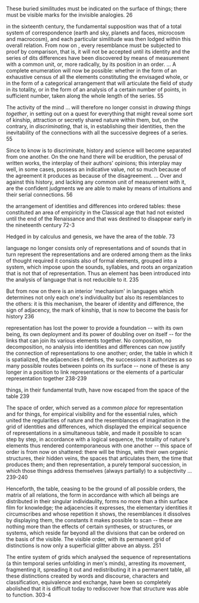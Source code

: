 These buried similitudes must be indicated on the surface of things; there must be visible marks for the invisible analogies. 26

in the sixteenth century, the fundamental supposition was that of a total system of correspondence (earth and sky, planets and faces, microcosm and macrocosm), and each particular similitude was then lodged within this overall relation. From now on , every resemblance must be subjected to proof by comparison, that is, it will not be accepted until its identity and the series of dits differences have been discovered by means of measurement with a common unit, or, more radically, by its position in an order. ... A complete enumeration will now be possible: whether in the form of an exhaustive census of all the elements constituting the envisaged whole, or in the form of a categorical arrangement that will articulate the field of study in its totality, or in the form of an analysis of a certain number of points, in sufficient number, taken along the whole length of the series. 55

The activity of the mind ... will therefore no longer consist in _drawing things together_, in setting out on a quest for everything that might reveal some sort of kinship, attraction or secretly shared nature within them, but, on the contrary, in _discriminating_, that is, in establishing their identities, then the inevitability of the connections with all the successive degrees of a series. 55

Since to know is to discriminate, history and science will become separated from one another. On the one hand there will be erudition, the perusal of written works, the interplay of their authors' opinions; this interplay may well, in some cases, possess an indicative value, not so much because of the agreement it produces as because of the disagreement. ... Over and against this history, and lacking any common unit of measurement with it, are the confident judgments we are able to make by means of intuitions and their serial connections. 56

the arrangement of identities and differences into ordered tables: these constituted an area of empiricity in the Classical age that had not existed until the end of the Renaissance and that was destined to disappear early in the nineteenth century 72-3

Hedged in by calculus and genesis, we have the area of the _table_. 73

language no longer consists only of representations and of sounds that in turn represent the representations and are ordered among them as the links of thought required it consists also of formal elements, grouped into a system, which impose upon the sounds, syllables, and roots an organization that is not that of representation. Thus an element has been introduced into the analysis of language that is not reducible to it. 235

But from now on there is an interior 'mechanism' in languages which determines not only each one's individuality but also its resemblances to the others: it is this mechanism, the bearer of identity and difference, the sign of adjacency, the mark of kinship, that is now to become the basis for history 236

representation has lost the power to provide a foundation -- with its own being, its own deployment and its power of doubling over on itself -- for the links that can join its various elements together. No composition, no decomposition, no analysis into identities and differences can now justify the connection of representations to one another; order, the table in which it is spatialized, the adjacencies it defines, the successions it authorizes as so many possible routes between points on its surface -- none of these is any longer in a position to link representations or the elements of a particular representation together 238-239

things, in their fundamental truth, have now escaped from the space of the table 239

The space of order, which served as a _common place_ for representation and for things, for empirical visibility and for the essential rules, which united the regularities of nature and the resemblances of imagination in the grid of identities and differences, which displayed the empirical sequence of representations in a simultaneous table, and made it possible to scan step by step, in accordance with a logical sequence, the totality of nature's elements thus rendered contemporaneous with one another -- this space of order is from now on shattered: there will be things, with their own organic structures, their hidden veins, the spaces that articulates them, the time that produces them; and then representation, a purely temporal succession, in which those things address themselves (always partially) to a subjectivity ... 239-240

Henceforth, the table, ceasing to be the ground of all possible orders, the matrix of all relations, the form in accordance with which all beings are distributed in their singular individaulity, forms no more than a thin surface film for knowledge; the adjacencies it expresses, the elementary identities it circumscribes and whose repetition it shows, the resemblances it dissolves by displaying them, the constants it makes possible to scan -- these are nothing more than the effects of certain syntheses, or structures, or systems, which reside far beyond all the divisions that can be ordered on the basis of the visible. The visible order, with its permanent grid of distinctions is now only a superficial glitter above an abyss. 251

The entire system of grids which analysed the sequence of representations (a thin temporal series unfolding in men's minds), arresting its movement, fragmenting it, spreading it out and redistributing it in a permanent table, all these distinctions created by words and discourse, characters and classification, equivalence and exchange, have been so completely abolished that it is difficult today to rediscover how that structure was able to function. 303-4
